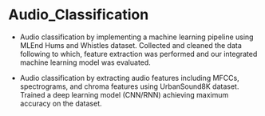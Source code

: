 # Audio_Classification

- Audio classification by implementing a machine learning pipeline
using MLEnd Hums and Whistles dataset. Collected and cleaned the
data following to which, feature extraction was performed and our
integrated machine learning model was evaluated.

- Audio classification by extracting audio features including MFCCs,
spectrograms, and chroma features using UrbanSound8K dataset.
Trained a deep learning model (CNN/RNN) achieving maximum
accuracy on the dataset.
